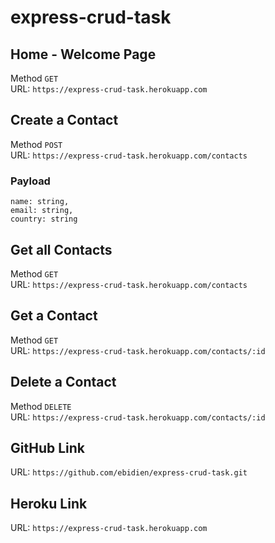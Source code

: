 ﻿# express-crud-task
## Home - Welcome Page
Method `GET`  
URL: `https://express-crud-task.herokuapp.com`

## Create a Contact
Method `POST`  
URL: `https://express-crud-task.herokuapp.com/contacts`  
### Payload 
```
name: string,
email: string,
country: string
```
## Get all Contacts  
Method `GET`  
URL: `https://express-crud-task.herokuapp.com/contacts`  

## Get a Contact  
Method `GET`  
URL: `https://express-crud-task.herokuapp.com/contacts/:id`

## Delete a Contact  
Method `DELETE`  
URL: `https://express-crud-task.herokuapp.com/contacts/:id`

## GitHub Link 
URL: `https://github.com/ebidien/express-crud-task.git`

## Heroku Link 
URL: `https://express-crud-task.herokuapp.com`
